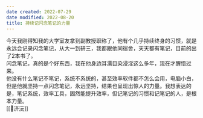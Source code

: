 ```yaml
---
date created: 2022-07-29
date modified: 2022-08-20
title: 持续记闪念笔记的力量
---
```


今天我刚得知我的大学室友拿到副教授职称了，他有个几乎持续终身的习惯，就是永远会记录闪念笔记，从大一到研三，我都跟他同宿舍，天天都有笔记，目前的出了2本书了。  
闪念笔记，真的是个好东西，我在他身边耳濡目染浸淫这么多年，现在才醒悟过来。  
他没有什么笔记不笔记，系统不系统的，甚至效率软件都不怎么会用，电脑小白，但是他就坚持一点闪念笔记，永远坚持，结果也呈现出惊人的力量。我想表达的是，笔记系统，效率工具，固然能提升效率，但记笔记的习惯和记笔记的人，是根本力量。  
[[🧑济沅]]
